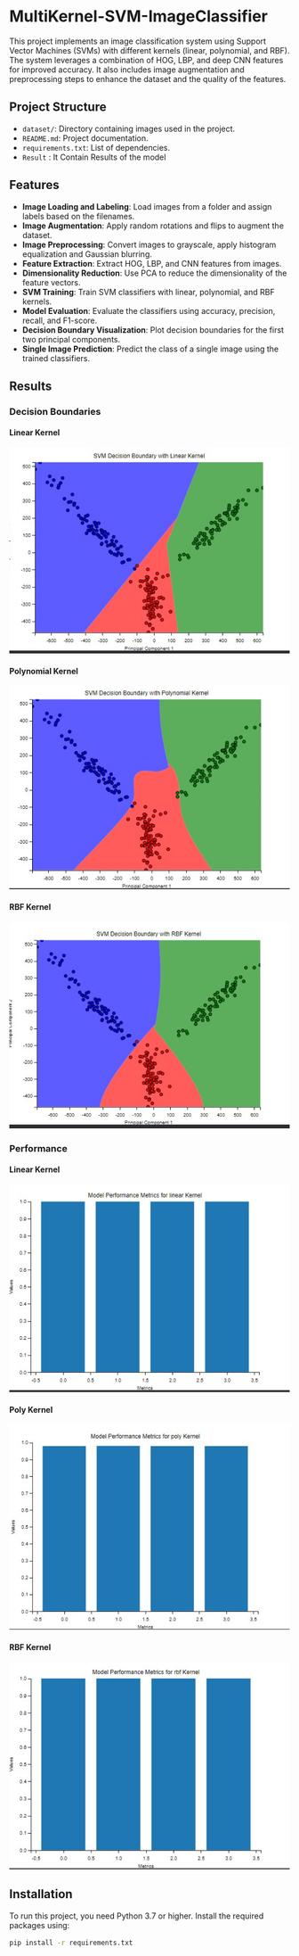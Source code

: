 # MultiKernel-SVM-ImageClassifier

This project implements an image classification system using Support Vector Machines (SVMs) with different kernels (linear, polynomial, and RBF). The system leverages a combination of HOG, LBP, and deep CNN features for improved accuracy. It also includes image augmentation and preprocessing steps to enhance the dataset and the quality of the features.

## Project Structure

- `dataset/`: Directory containing images used in the project.
- `README.md`: Project documentation.
- `requirements.txt`: List of dependencies.
- `Result` : It Contain Results of the model

## Features

- **Image Loading and Labeling**: Load images from a folder and assign labels based on the filenames.
- **Image Augmentation**: Apply random rotations and flips to augment the dataset.
- **Image Preprocessing**: Convert images to grayscale, apply histogram equalization and Gaussian blurring.
- **Feature Extraction**: Extract HOG, LBP, and CNN features from images.
- **Dimensionality Reduction**: Use PCA to reduce the dimensionality of the feature vectors.
- **SVM Training**: Train SVM classifiers with linear, polynomial, and RBF kernels.
- **Model Evaluation**: Evaluate the classifiers using accuracy, precision, recall, and F1-score.
- **Decision Boundary Visualization**: Plot decision boundaries for the first two principal components.
- **Single Image Prediction**: Predict the class of a single image using the trained classifiers.



## Results

### Decision Boundaries
#### Linear Kernel
![Linear Kernel Decision Boundary](Results/Decision_Bounday_with_Linear_Kernel.jpg)

#### Polynomial Kernel
![Polynomial Kernel Decision Boundary](Results/poly_kernel_decision_boundary.png)

#### RBF Kernel
![RBF Kernel Decision Boundary](Results/Decision_Bounday_with_RBF_Kernel.jpg)

### Performance

#### Linear Kernel
![Performance Linear Kernel](Results/Performance_Linear_Kernel.jpg)

#### Poly Kernel

![Performance Poly Kernel](Results/Performance_Poly_Kernel.jpg)

#### RBF Kernel
![Performance RBF Kernel](Results/Performance_RBF_Kernel.jpg)





## Installation

To run this project, you need Python 3.7 or higher. Install the required packages using:

```bash
pip install -r requirements.txt
